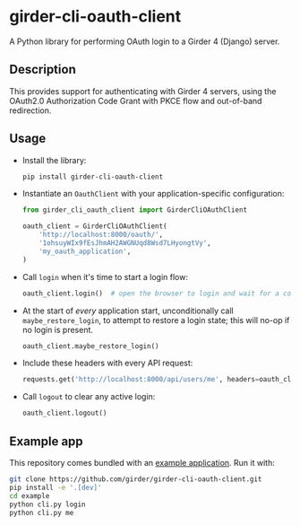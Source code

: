 # girder-cli-oauth-client

A Python library for performing OAuth login to a Girder 4 (Django) server.

## Description
This provides support for authenticating with Girder 4 servers,
using the OAuth2.0 Authorization Code Grant with PKCE flow and out-of-band redirection.

## Usage
* Install the library:
  ```bash
  pip install girder-cli-oauth-client
  ```

* Instantiate an `OauthClient` with your application-specific configuration:
  ```py
  from girder_cli_oauth_client import GirderCliOAuthClient

  oauth_client = GirderCliOAuthClient(
      'http://localhost:8000/oauth/',
      '1ohsuyWIx9fEsJhmAH2AWGNUqd8Wsd7LHyongtVy',
      'my_oauth_application',
  )
  ```

* Call `login` when it's time to start a login flow:
  ```py
  oauth_client.login()  # open the browser to login and wait for a code
  ```

* At the start of *every* application start, unconditionally call `maybe_restore_login`, to attempt to
  restore a login state; this will no-op if no login is present.
  ```py
  oauth_client.maybe_restore_login()
  ```

* Include these headers with every API request:
  ```py
  requests.get('http://localhost:8000/api/users/me', headers=oauth_client.auth_headers)
  ```

* Call `logout` to clear any active login:
  ```py
  oauth_client.logout()
  ```

## Example app
This repository comes bundled with an [example application](example/cli.py). Run it with:
```bash
git clone https://github.com/girder/girder-cli-oauth-client.git
pip install -e '.[dev]'
cd example
python cli.py login
python cli.py me
```
